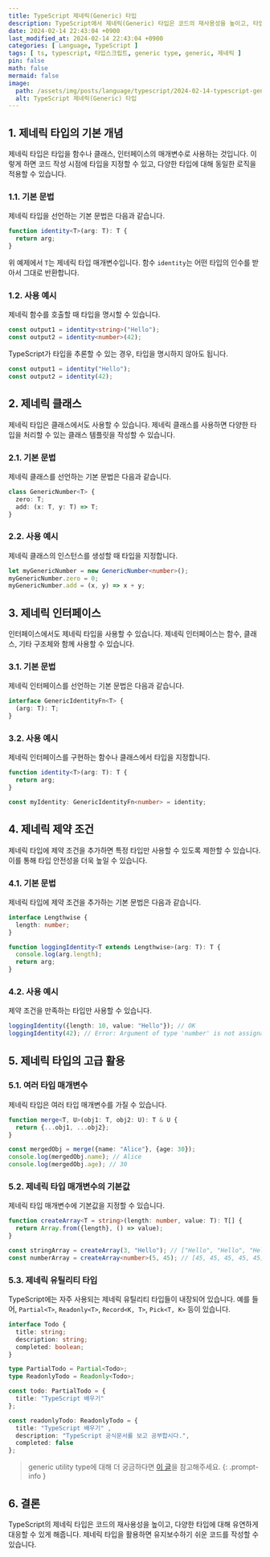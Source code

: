 ```yaml
---
title: TypeScript 제네릭(Generic) 타입
description: TypeScript에서 제네릭(Generic) 타입은 코드의 재사용성을 높이고, 타입의 유연성을 제공합니다. 이 글에서는 타입스크립트의 제네릭(generic)에 대해 설명합니다.
date: 2024-02-14 22:43:04 +0900
last_modified_at: 2024-02-14 22:43:04 +0900
categories: [ Language, TypeScript ]
tags: [ ts, typescript, 타입스크립트, generic type, generic, 제네릭 ]
pin: false
math: false
mermaid: false
image:
  path: /assets/img/posts/language/typescript/2024-02-14-typescript-generic/thumbnail.webp
  alt: TypeScript 제네릭(Generic) 타입
---
```


## 1. 제네릭 타입의 기본 개념

제네릭 타입은 타입을 함수나 클래스, 인터페이스의 매개변수로 사용하는 것입니다. 이렇게 하면 코드 작성 시점에 타입을 지정할 수 있고, 다양한 타입에 대해 동일한 로직을 적용할 수 있습니다.

### 1.1. 기본 문법

제네릭 타입을 선언하는 기본 문법은 다음과 같습니다.

```typescript
function identity<T>(arg: T): T {
  return arg;
}
```

위 예제에서 `T`는 제네릭 타입 매개변수입니다. 함수 `identity`는 어떤 타입의 인수를 받아서 그대로 반환합니다.

### 1.2. 사용 예시

제네릭 함수를 호출할 때 타입을 명시할 수 있습니다.

```typescript
const output1 = identity<string>("Hello");
const output2 = identity<number>(42);
```

TypeScript가 타입을 추론할 수 있는 경우, 타입을 명시하지 않아도 됩니다.

```typescript
const output1 = identity("Hello");
const output2 = identity(42);
```

## 2. 제네릭 클래스

제네릭 타입은 클래스에서도 사용할 수 있습니다. 제네릭 클래스를 사용하면 다양한 타입을 처리할 수 있는 클래스 템플릿을 작성할 수 있습니다.

### 2.1. 기본 문법

제네릭 클래스를 선언하는 기본 문법은 다음과 같습니다.

```typescript
class GenericNumber<T> {
  zero: T;
  add: (x: T, y: T) => T;
}
```

### 2.2. 사용 예시

제네릭 클래스의 인스턴스를 생성할 때 타입을 지정합니다.

```typescript
let myGenericNumber = new GenericNumber<number>();
myGenericNumber.zero = 0;
myGenericNumber.add = (x, y) => x + y;
```

## 3. 제네릭 인터페이스

인터페이스에서도 제네릭 타입을 사용할 수 있습니다. 제네릭 인터페이스는 함수, 클래스, 기타 구조체와 함께 사용할 수 있습니다.

### 3.1. 기본 문법

제네릭 인터페이스를 선언하는 기본 문법은 다음과 같습니다.

```typescript
interface GenericIdentityFn<T> {
  (arg: T): T;
}
```

### 3.2. 사용 예시

제네릭 인터페이스를 구현하는 함수나 클래스에서 타입을 지정합니다.

```typescript
function identity<T>(arg: T): T {
  return arg;
}

const myIdentity: GenericIdentityFn<number> = identity;
```

## 4. 제네릭 제약 조건

제네릭 타입에 제약 조건을 추가하면 특정 타입만 사용할 수 있도록 제한할 수 있습니다. 이를 통해 타입 안전성을 더욱 높일 수 있습니다.

### 4.1. 기본 문법

제네릭 타입에 제약 조건을 추가하는 기본 문법은 다음과 같습니다.

```typescript
interface Lengthwise {
  length: number;
}

function loggingIdentity<T extends Lengthwise>(arg: T): T {
  console.log(arg.length);
  return arg;
}
```

### 4.2. 사용 예시

제약 조건을 만족하는 타입만 사용할 수 있습니다.

```typescript
loggingIdentity({length: 10, value: "Hello"}); // OK
loggingIdentity(42); // Error: Argument of type 'number' is not assignable to parameter of type 'Lengthwise'.
```

## 5. 제네릭 타입의 고급 활용

### 5.1. 여러 타입 매개변수

제네릭 타입은 여러 타입 매개변수를 가질 수 있습니다.

```typescript
function merge<T, U>(obj1: T, obj2: U): T & U {
  return {...obj1, ...obj2};
}

const mergedObj = merge({name: "Alice"}, {age: 30});
console.log(mergedObj.name); // Alice
console.log(mergedObj.age); // 30
```

### 5.2. 제네릭 타입 매개변수의 기본값

제네릭 타입 매개변수에 기본값을 지정할 수 있습니다.

```typescript
function createArray<T = string>(length: number, value: T): T[] {
  return Array.from({length}, () => value);
}

const stringArray = createArray(3, "Hello"); // ["Hello", "Hello", "Hello"] 
const numberArray = createArray<number>(5, 45); // [45, 45, 45, 45, 45]
```

### 5.3. 제네릭 유틸리티 타입

TypeScript에는 자주 사용되는 제네릭 유틸리티 타입들이 내장되어 있습니다. 예를 들어, `Partial<T>`, `Readonly<T>`, `Record<K, T>`, `Pick<T, K>` 등이 있습니다.

```typescript
interface Todo {
  title: string;
  description: string;
  completed: boolean;
}

type PartialTodo = Partial<Todo>;
type ReadonlyTodo = Readonly<Todo>;

const todo: PartialTodo = {
  title: "TypeScript 배우기"
};

const readonlyTodo: ReadonlyTodo = {
  title: "TypeScript 배우기" ,
  description: "TypeScript 공식문서를 보고 공부합시다.",
  completed: false
};
```

> generic utility type에 대해 더 궁금하다면 [이 글](/posts/typescript-utility-types/)을 참고해주세요.
{: .prompt-info }

## 6. 결론

TypeScript의 제네릭 타입은 코드의 재사용성을 높이고, 다양한 타입에 대해 유연하게 대응할 수 있게 해줍니다. 제네릭 타입을 활용하면 유지보수하기 쉬운 코드를 작성할 수 있습니다.
